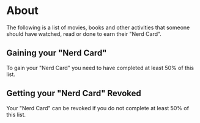 
# About

The following is a list of movies, books and other activities that someone should have watched, read or done to earn their "Nerd Card".

## Gaining your "Nerd Card"

To gain your "Nerd Card" you need to have completed at least 50% of this list.

## Getting your "Nerd Card" Revoked

Your "Nerd Card" can be revoked if you do not complete at least 50% of this list.
